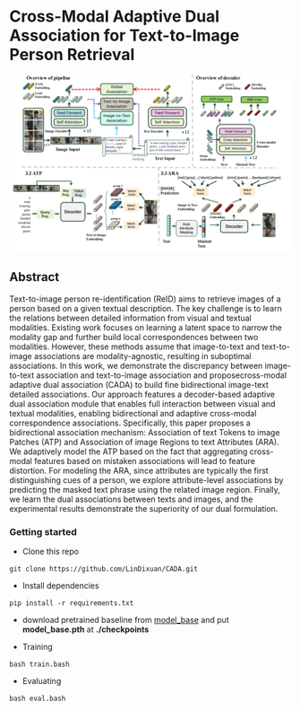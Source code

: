 # Cross-Modal Adaptive Dual Association for Text-to-Image Person Retrieval

![main](model.png)



## Abstract 

Text-to-image person re-identification (ReID) aims to retrieve images of a person based on a given textual description. The key challenge is to learn the relations between detailed information from visual and textual modalities. Existing work focuses on learning a latent space to narrow the modality gap and further build local correspondences between two modalities. 
However, these methods assume that image-to-text and text-to-image associations are modality-agnostic, resulting in suboptimal associations. 
In this work, we demonstrate the discrepancy between image-to-text association and text-to-image association and proposecross-modal adaptive dual association (CADA) to build fine bidirectional image-text detailed associations. 
 Our approach features a decoder-based adaptive dual association module that enables full interaction between visual and
textual modalities, enabling bidirectional and adaptive cross-modal correspondence associations. 
Specifically, this paper proposes a bidirectional association mechanism: Association of text Tokens to image Patches (ATP) and Association of image Regions to text Attributes (ARA).
We adaptively model the ATP based on the fact that aggregating cross-modal features based on mistaken associations will lead to feature distortion.
For modeling the ARA, since attributes are typically the first distinguishing cues of a person, we explore attribute-level associations by predicting the masked text phrase using the related image region.
Finally, we learn the dual associations between texts and images, and the experimental results demonstrate the superiority of our dual formulation.



### Getting started

- Clone this repo

```
git clone https://github.com/LinDixuan/CADA.git
```

- Install dependencies

```
pip install -r requirements.txt
```

- download pretrained baseline from [model_base](https://storage.googleapis.com/sfr-vision-language-research/BLIP/models/model_base.pth ) and put **model_base.pth** at **./checkpoints**

- Training

```
bash train.bash
```

- Evaluating

```
bash eval.bash
```


